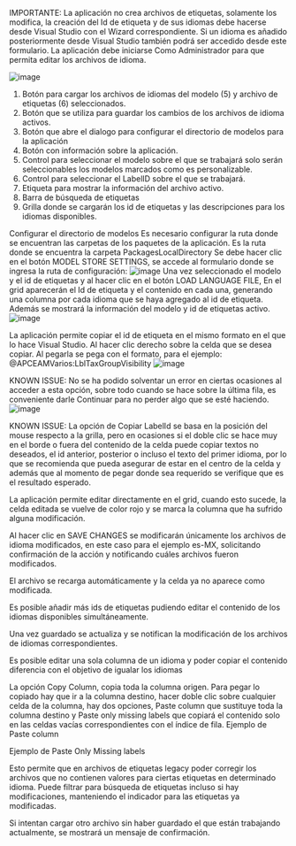 IMPORTANTE:
La aplicación no crea archivos de etiquetas, solamente los modifica, la creación del Id de etiqueta y de sus idiomas debe hacerse desde Visual Studio con el Wizard correspondiente. Si un idioma es añadido posteriormente desde Visual Studio también podrá ser accedido desde este formulario.
La aplicación debe iniciarse Como Administrador para que permita editar los archivos de idioma.

 ![image](https://github.com/user-attachments/assets/381523cb-cc06-418b-8208-f6368dcd205f)


1.	Botón para cargar los archivos de idiomas del modelo (5) y archivo de etiquetas (6) seleccionados.
2.	Botón que se utiliza para guardar los cambios de los archivos de idioma activos.
3.	Botón que abre el dialogo para configurar el directorio de modelos para la aplicación
4.	Botón con información sobre la aplicación.
5.	Control para seleccionar el modelo sobre el que se trabajará solo serán seleccionables los modelos marcados como es personalizable.
6.	Control para seleccionar el LabelID sobre el que se trabajará.
7.	Etiqueta para mostrar la información del archivo activo.
8.	Barra de búsqueda de etiquetas
9.	Grilla donde se cargarán los id de etiquetas y las descripciones para los idiomas disponibles.

Configurar el directorio de modelos
Es necesario configurar la ruta donde se encuentran las carpetas de los paquetes de la aplicación. Es la ruta donde se encuentra la carpeta PackagesLocalDirectory
Se debe hacer clic en el botón MODEL STORE SETTINGS, se accede al formulario donde se ingresa la ruta de configuración:
![image](https://github.com/user-attachments/assets/ce1d2802-bfe7-4c0a-9220-767f8cb9876a) 
Una vez seleccionado el modelo y el id de etiquetas y al hacer clic en el botón LOAD LANGUAGE FILE, En el grid aparecerán el Id de etiqueta y el contenido en cada una, generando una columna por cada idioma que se haya agregado al id de etiqueta. Además se mostrará la información del modelo y id de etiquetas activo.
 ![image](https://github.com/user-attachments/assets/938af687-ea5a-480a-aecd-6e327619f8f8)


La aplicación permite copiar el id de etiqueta en el mismo formato en el que lo hace Visual Studio. Al hacer clic derecho sobre la celda que se desea copiar. Al pegarla se pega con el formato, para el ejemplo: @APCEAMVarios:LblTaxGroupVisibility
![image](https://github.com/user-attachments/assets/076bbba0-10c1-4c11-8e74-244f3d681f5b)
 
KNOWN ISSUE: No se ha podido solventar un error en ciertas ocasiones al acceder a esta opción, sobre todo cuando se hace sobre la última fila, es conveniente darle Continuar para no perder algo que se esté haciendo.
![image](https://github.com/user-attachments/assets/b03cf97d-61cd-4b9c-99a4-7ea655a6f710)

KNOWN ISSUE: La opción de Copiar LabelId se basa en la posición del mouse respecto a la grilla, pero en ocasiones si el doble clic se hace muy en el borde o fuera del contenido de la celda puede copiar textos no deseados, el id anterior, posterior o incluso el texto del primer idioma, por lo que se recomienda que pueda asegurar de estar en el centro de la celda y además que al momento de pegar donde sea requerido se verifique que es el resultado esperado.

La aplicación permite editar directamente en el grid, cuando esto sucede, la celda editada se vuelve de color rojo y se marca la columna que ha sufrido alguna modificación.
 
Al hacer clic en SAVE CHANGES se modificarán únicamente los archivos de idioma modificados, en este caso para el ejemplo es-MX, solicitando confirmación de la acción y notificando cuáles archivos fueron modificados.
 
 
El archivo se recarga automáticamente y la celda ya no aparece como modificada.
 


Es posible añadir más ids de etiquetas pudiendo editar el contenido de los idiomas disponibles simultáneamente.
 
Una vez guardado se actualiza y se notifican la modificación de los archivos de idiomas correspondientes.
 
  

Es posible editar una sola columna de un idioma y poder copiar el contenido diferencia con el objetivo de igualar los idiomas
 
La opción Copy Column, copia toda la columna origen.
Para pegar lo copiado hay que ir a la columna destino, hacer doble clic sobre cualquier celda de la columna, hay dos opciones, Paste column que sustituye toda la columna destino y Paste only missing labels que copiará el contenido solo en las celdas vacías correspondientes con el índice de fila.
Ejemplo de Paste column
 
Ejemplo de Paste Only Missing labels
 
Esto permite que en archivos de etiquetas legacy poder corregir los archivos que no contienen valores para ciertas etiquetas en determinado idioma.
Puede filtrar para búsqueda de etiquetas incluso si hay modificaciones, manteniendo el indicador para las etiquetas ya modificadas.
 
 
Si intentan cargar otro archivo sin haber guardado el que están trabajando actualmente, se mostrará un mensaje de confirmación.




